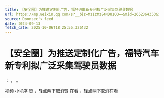 ```yaml
---
title: 【安全圈】为推送定制化广告，福特汽车新专利拟广泛采集驾驶员数据
url: https://mp.weixin.qq.com/s?__biz=MzIzMzE4NDU1OQ==&mid=2652064353&idx=3&sn=508350d5f5cc8ca4c3f88211150bdacc
source: Doonsec's feed
date: 2024-09-13
fetch_date: 2025-10-06T18:25:55.326432
---
```


# 【安全圈】为推送定制化广告，福特汽车新专利拟广泛采集驾驶员数据

：
，
。

视频
小程序
赞
，轻点两下取消赞
在看
，轻点两下取消在看